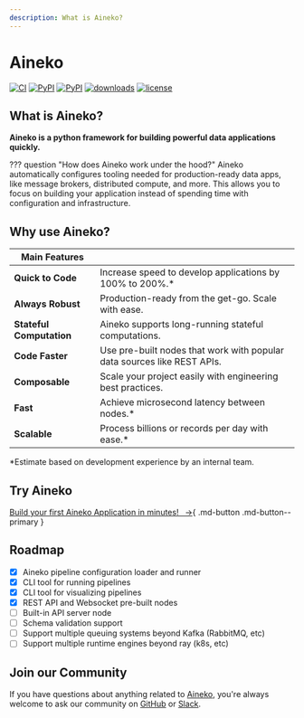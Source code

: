 ```yaml
---
description: What is Aineko?
---
```


# Aineko

[![CI](https://circleci.com/gh/aineko-dev/aineko/tree/develop.svg?style=svg)](https://app.circleci.com/pipelines/github/aineko-dev)
[![PyPI](https://img.shields.io/pypi/v/aineko.svg)](https://pypi.python.org/pypi/aineko)
[![PyPI](https://img.shields.io/pypi/pyversions/aineko)](https://pypi.python.org/pypi/aineko)
[![downloads](https://static.pepy.tech/badge/aineko/month)](https://pepy.tech/project/aineko)
[![license](https://img.shields.io/badge/License-Apache_2.0-blue.svg)](https://github.com/aineko-dev/aineko/blob/develop/LICENSE)


## What is Aineko?

**Aineko is a python framework for building powerful data applications quickly.**

??? question "How does Aineko work under the hood?"
    Aineko automatically configures tooling needed for production-ready data apps, like message brokers, distributed compute, and more. This allows you to focus on building your application instead of spending time with configuration and infrastructure.

## Why use Aineko?

| Main Features        | |
| ----------------- | --- |
| **Quick to Code** | Increase speed to develop applications by 100% to 200%.* |
| **Always Robust** | Production-ready from the get-go. Scale with ease. |
| **Stateful Computation** | Aineko supports long-running stateful computations. |
| **Code Faster** | Use pre-built nodes that work with popular data sources like REST APIs. |
| **Composable** | Scale your project easily with engineering best practices. |
| **Fast** | Achieve microsecond latency between nodes.* |
| **Scalable** | Process billions or records per day with ease.* |

*Estimate based on development experience by an internal team.

## Try Aineko

[Build your first Aineko Application in minutes!&ensp; →](./quickstart.md){ .md-button .md-button--primary }

## Roadmap

- [x] Aineko pipeline configuration loader and runner
- [x] CLI tool for running pipelines
- [x] CLI tool for visualizing pipelines
- [x] REST API and Websocket pre-built nodes
- [ ] Built-in API server node
- [ ] Schema validation support
- [ ] Support multiple queuing systems beyond Kafka (RabbitMQ, etc)
- [ ] Support multiple runtime engines beyond ray (k8s, etc)

## Join our Community

If you have questions about anything related to [Aineko](https://www.aineko.dev/), you're always welcome to ask our community on [GitHub](https://github.com/aineko-dev) or [Slack](https://join.slack.com/t/aineko-dev/shared\_invite/zt-23yuq8mrl-uZavRQKGFltxLZLCqcQZaQ).
